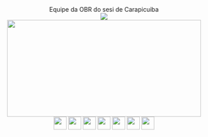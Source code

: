 <div align="center">
   Equipe da OBR do sesi de Carapicuiba
</div>

<div align="center">
   <img src="https://github-readme-stats.vercel.app/api/top-langs/?username=tecNinjasobr&layout=compact&langs_count=12&theme=dracula&bg_color=00000000&border_color=00000000&locale=pt-br">

<br>
   <img width="450" height="225" src="https://github-readme-stats.vercel.app/api?username=moh4b-z&show_icons=true&theme=dracula&bg_color=00000000&border_color=00000000&rank_icon=github&ring_color=8dd5ed&include_all_commits=true">
   
</div>

<div align="center">
   <img width="30" height="30" src="https://cdn.jsdelivr.net/gh/devicons/devicon@latest/icons/python/python-original.svg" />
   <img width="30" height="30" src="https://cdn.jsdelivr.net/gh/devicons/devicon@latest/icons/javascript/javascript-plain.svg" />
   <img width="30" height="30" src="https://cdn.jsdelivr.net/gh/devicons/devicon@latest/icons/java/java-original-wordmark.svg" />
   <img width="30" height="30" src="https://cdn.jsdelivr.net/gh/devicons/devicon@latest/icons/css3/css3-original.svg" />
   <img width="30" height="30" src="https://cdn.jsdelivr.net/gh/devicons/devicon@latest/icons/html5/html5-original.svg" />
   <img width="30" height="30" src="https://cdn.jsdelivr.net/gh/devicons/devicon@latest/icons/git/git-original.svg" />
   <img width="30" height="30" src="https://cdn.jsdelivr.net/gh/devicons/devicon@latest/icons/arduino/arduino-original-wordmark.svg" />
</div>
